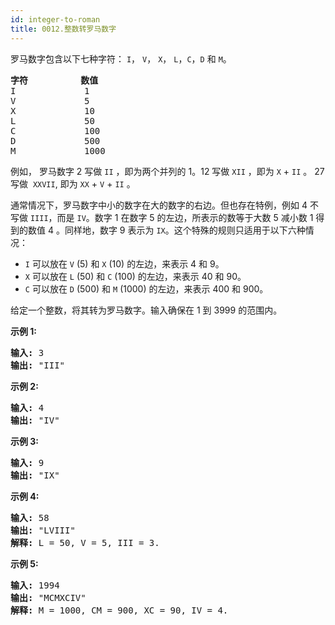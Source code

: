 ```yaml
---
id: integer-to-roman
title: 0012.整数转罗马数字
---
```

罗马数字包含以下七种字符： <code>I</code>， <code>V</code>， <code>X</code>， <code>L</code>，<code>C</code>，<code>D</code> 和 <code>M</code>。


<pre><strong>字符</strong>          <strong>数值</strong><br/>I             1<br/>V             5<br/>X             10<br/>L             50<br/>C             100<br/>D             500<br/>M             1000</pre>

例如， 罗马数字 2 写做 <code>II</code> ，即为两个并列的 1。12 写做 <code>XII</code> ，即为 <code>X</code> + <code>II</code> 。 27 写做  <code>XXVII</code>, 即为 <code>XX</code> + <code>V</code> + <code>II</code> 。

通常情况下，罗马数字中小的数字在大的数字的右边。但也存在特例，例如 4 不写做 <code>IIII</code>，而是 <code>IV</code>。数字 1 在数字 5 的左边，所表示的数等于大数 5 减小数 1 得到的数值 4 。同样地，数字 9 表示为 <code>IX</code>。这个特殊的规则只适用于以下六种情况：


- <code>I</code> 可以放在 <code>V</code> (5) 和 <code>X</code> (10) 的左边，来表示 4 和 9。
- <code>X</code> 可以放在 <code>L</code> (50) 和 <code>C</code> (100) 的左边，来表示 40 和 90。 
- <code>C</code> 可以放在 <code>D</code> (500) 和 <code>M</code> (1000) 的左边，来表示 400 和 900。

给定一个整数，将其转为罗马数字。输入确保在 1 到 3999 的范围内。

**示例 1:**


<pre><strong>输入:</strong> 3<br/><strong>输出:</strong> &#34;III&#34;</pre>

**示例 2:**


<pre><strong>输入:</strong> 4<br/><strong>输出:</strong> &#34;IV&#34;</pre>

**示例 3:**


<pre><strong>输入:</strong> 9<br/><strong>输出:</strong> &#34;IX&#34;</pre>

**示例 4:**


<pre><strong>输入:</strong> 58<br/><strong>输出:</strong> &#34;LVIII&#34;<br/><strong>解释:</strong> L = 50, V = 5, III = 3.<br/></pre>

**示例 5:**


<pre><strong>输入:</strong> 1994<br/><strong>输出:</strong> &#34;MCMXCIV&#34;<br/><strong>解释:</strong> M = 1000, CM = 900, XC = 90, IV = 4.</pre>

